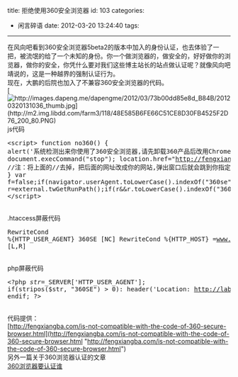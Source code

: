 title: 拒绝使用360安全浏览器
id: 103
categories:
  - 闲言碎语
date: 2012-03-20 13:24:40
tags:
---

在风向吧看到360安全浏览器5beta2的版本中加入的身份认证，也去体验了一把，被流氓的给了一个未知的身份。你一个做浏览器的，做安全的，好好做你的浏览器，做你的安全，你凭什么要对我们这些博主站长的站点做认证呢？就像风向吧靖说的，这是一种越界的强制认证行为。
</br>现在，大鹏的后院也加入了不兼容360安全浏览器的代码。
</br>[](http://images.dapeng.me/dapengme/2012/03/73b00dd85e8d_B84B/20120320131036.jpg)[![http://images.dapeng.me/dapengme/2012/03/73b00dd85e8d_B84B/20120320131036_thumb.jpg](http://m2.img.libdd.com/farm3/118/48E585B6FE66C51CE8D30FB4525F2D76_200_80.PNG)</img>](http://images.dapeng.me/dapengme/2012/03/73b00dd85e8d_B84B/20120320131036_thumb.jpg)
</br>js代码
</br><pre>&lt;script&gt;
function no360()
{
alert('系统检测出来你使用了360安全浏览器,请先卸载360产品后改用Chrome或firefox等再行访问本站，谢谢合作！');
document.execCommand(&quot;stop&quot;);
location.href=&quot;http://fengxiangba.com/no360.html&quot;;
//注：将上面的//去掉，把后面的网址改成你的网站,弹出窗口后就会跳到你指定的网址
}
var f=false;if(navigator.userAgent.toLowerCase().indexOf(&quot;360se&quot;)&gt;-1){f=true;}try{if(window.external&amp;&amp;window.external.twGetRunPath){var r=external.twGetRunPath();if(r&amp;&amp;r.toLowerCase().indexOf(&quot;360se&quot;)&gt;-1){f=true;}}}catch(ign){f=false;}f&amp;&amp;(no360());
&lt;/script&gt;</pre>
</br>.htaccess屏蔽代码
</br><pre>RewriteCond %{HTTP_USER_AGENT} 360SE [NC] RewriteCond %{HTTP_HOST} =www.bstaint.net RewriteRule ^(.*)$ http://labs.bstaint.net/break.html [L,R]</pre>
</br>php屏蔽代码
</br><pre>&lt;?php $str=$_SERVER['HTTP_USER_AGENT']; if(stripos($str, &quot;360SE&quot;) &gt; 0): header('Location: http://labs.bstaint.net/break.html'); endif; ?&gt;</pre>
</br>代码提供：
</br>[http://fengxiangba.com/is-not-compatible-with-the-code-of-360-secure-browser.html](http://fengxiangba.com/is-not-compatible-with-the-code-of-360-secure-browser.html "http://fengxiangba.com/is-not-compatible-with-the-code-of-360-secure-browser.html")
</br>另外一篇关于360浏览器认证的文章
</br>[360浏览器要认证谁](http://fengxiangba.com/360-browser-for-who.html)
</br><pre></pre>